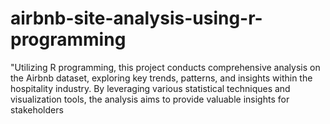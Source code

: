 # airbnb-site-analysis-using-r-programming
"Utilizing R programming, this project conducts comprehensive analysis on the Airbnb dataset, exploring key trends, patterns, and insights within the hospitality industry. By leveraging various statistical techniques and visualization tools, the analysis aims to provide valuable insights for stakeholders
